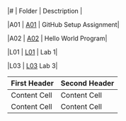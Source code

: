 |#   | Folder |   Desctription    |

|A01 | [A01](https://github.com/DuskPearl/4443-IoT-Wilkins/tree/main/Assignments/A01) | GitHub Setup Assignment|

|A02 | [A02](https://github.com/DuskPearl/4443-IoT-Wilkins/tree/main/Assignments/A02) | Hello World Program|

|L01 | [L01](https://github.com/DuskPearl/4443-IoT-Wilkins/tree/main/Assignments/L01) | Lab 1|

|L03 | [L03](https://github.com/DuskPearl/4443-IoT-Wilkins/tree/main/Assignments/L03) Lab 3|




| First Header  | Second Header |
| ------------- | ------------- |
| Content Cell  | Content Cell  |
| Content Cell  | Content Cell  |

